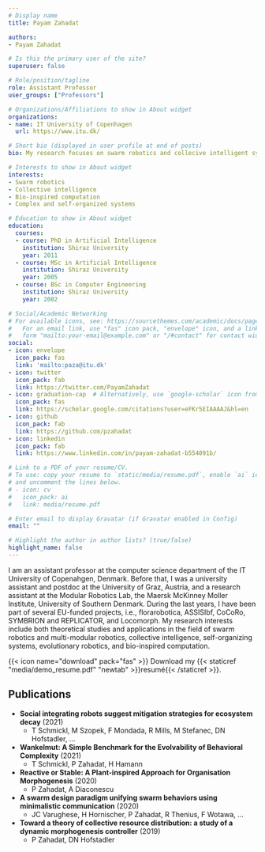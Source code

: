 ```yaml
---
# Display name
title: Payam Zahadat

authors:
- Payam Zahadat

# Is this the primary user of the site?
superuser: false

# Role/position/tagline
role: Assistant Professor
user_groups: ["Professors"]

# Organizations/Affiliations to show in About widget
organizations:
- name: IT University of Copenhagen
  url: https://www.itu.dk/

# Short bio (displayed in user profile at end of posts)
bio: My research focuses on swarm robotics and collecive intelligent systems. I am interested in how collective and complex systems function and take inspirations from natural (e.g., biological) systems to design computational methods applicable to distributed artificial systems.  

# Interests to show in About widget
interests:
- Swarm robotics
- Collective intelligence
- Bio-inspired computation
- Complex and self-organized systems

# Education to show in About widget
education:
  courses:
  - course: PhD in Artificial Intelligence
    institution: Shiraz University
    year: 2011
  - course: MSc in Artificial Intelligence
    institution: Shiraz University
    year: 2005
  - course: BSc in Computer Engineering
    institution: Shiraz University
    year: 2002

# Social/Academic Networking
# For available icons, see: https://sourcethemes.com/academic/docs/page-builder/#icons
#   For an email link, use "fas" icon pack, "envelope" icon, and a link in the
#   form "mailto:your-email@example.com" or "/#contact" for contact widget.
social:
- icon: envelope
  icon_pack: fas
  link: 'mailto:paza@itu.dk'
- icon: twitter
  icon_pack: fab
  link: https://twitter.com/PayamZahadat
- icon: graduation-cap  # Alternatively, use `google-scholar` icon from `ai` icon pack
  icon_pack: fas
  link: https://scholar.google.com/citations?user=eFKr5EIAAAAJ&hl=en
- icon: github
  icon_pack: fab
  link: https://github.com/pzahadat
- icon: linkedin
  icon_pack: fab
  link: https://www.linkedin.com/in/payam-zahadat-b554091b/

# Link to a PDF of your resume/CV.
# To use: copy your resume to `static/media/resume.pdf`, enable `ai` icons in `params.toml`, 
# and uncomment the lines below.
# - icon: cv
#   icon_pack: ai
#   link: media/resume.pdf

# Enter email to display Gravatar (if Gravatar enabled in Config)
email: ""

# Highlight the author in author lists? (true/false)
highlight_name: false
---
```


I am an assistant professor at the computer science department of the IT University of Copenahgen, Denmark. Before that, I was a university assistant and postdoc at the University of Graz, Austria, and a research assistant at the Modular Robotics Lab, the Maersk McKinney Moller Institute, University of Southern Denmark. During the last years, I have been part of several EU-funded projects, i.e., florarobotica, ASSISIbf, CoCoRo, SYMBRION and REPLICATOR, and Locomorph. My research interests include both theoretical studies and applications in the field of swarm robotics and multi-modular robotics, collective intelligence, self-organizing systems, evolutionary robotics, and bio-inspired computation.

{{< icon name="download" pack="fas" >}} Download my {{< staticref "media/demo_resume.pdf" "newtab" >}}resumé{{< /staticref >}}.


<!-- PUBLICATIONS START -->
<!-- This content is automatically generated by get_citations.py. Don't touch -->


## Publications
- **Social integrating robots suggest mitigation strategies for ecosystem decay** (2021)
  - T Schmickl, M Szopek, F Mondada, R Mills, M Stefanec, DN Hofstadler, ...
- **Wankelmut: A Simple Benchmark for the Evolvability of Behavioral Complexity** (2021)
  - T Schmickl, P Zahadat, H Hamann
- **Reactive or Stable: A Plant-inspired Approach for Organisation Morphogenesis** (2020)
  - P Zahadat, A Diaconescu
- **A swarm design paradigm unifying swarm behaviors using minimalistic communication** (2020)
  - JC Varughese, H Hornischer, P Zahadat, R Thenius, F Wotawa, ...
- **Toward a theory of collective resource distribution: a study of a dynamic morphogenesis controller** (2019)
  - P Zahadat, DN Hofstadler
<!-- PUBLICATIONS END -->

